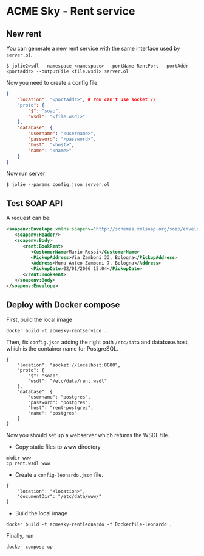 # ACME Sky - Rent service 

## New rent
You can generate a new rent service with the same interface used by `server.ol`.

```
$ jolie2wsdl --namespace <namespace> --portName RentPort --portAddr <portaddr> --outputFile <file.wsdl> server.ol
```

Now you need to create a config file

```json
{
    "location": "<portaddr>", # You can't use socket://
    "proto": {
        "$": "soap",
        "wsdl": "<file.wsdl>"
    },
    "database": {
        "username": "<username>",
        "password": "<password>",
        "host": "<host>",
        "name": "<name>"
    }
}
```

Now run server

```
$ jolie --params config.json server.ol
```

## Test SOAP API

A request can be:

```xml
<soapenv:Envelope xmlns:soapenv="http://schemas.xmlsoap.org/soap/envelope/" xmlns:rent="rent.uber.com.xsd">
   <soapenv:Header/>
   <soapenv:Body>
      <rent:BookRent>
         <CustomerName>Mario Rossi</CustomerName>
         <PickupAddress>Via Zamboni 33, Bologna</PickupAddress>
         <Address>Mura Anteo Zamboni 7, Bologna</Address>
         <PickupDate>02/01/2006 15:04</PickupDate>
      </rent:BookRent>
   </soapenv:Body>
</soapenv:Envelope>
```

## Deploy with Docker compose

First, build the local image

```
docker build -t acmesky-rentservice .
```

Then, fix `config.json` adding the right path `/etc/data` and database.host,
which is the container name for PostgreSQL.

```
{
    "location": "socket://localhost:8080",
    "proto": {
        "$": "soap",
        "wsdl": "/etc/data/rent.wsdl"
    },
    "database": {
        "username": "postgres",
        "password": "postgres",
        "host": "rent-postgres",
        "name": "postgres"
    }
}
```

Now you should set up a webserver which returns the WSDL file. 

- Copy static files to www directory

```
mkdir www
cp rent.wsdl www
```

- Create a `config-leonardo.json` file.

```
{
    "location": "<location>",
    "documentDir": "/etc/data/www/"
}
```

- Build the local image

```
docker build -t acmesky-rentleonardo -f Dockerfile-leonardo .
```


Finally, run

```
docker compose up
```

